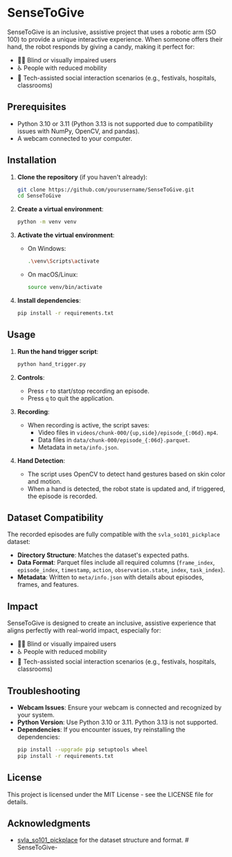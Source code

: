 # SenseToGive

SenseToGive is an inclusive, assistive project that uses a robotic arm (SO 100) to provide a unique interactive experience. When someone offers their hand, the robot responds by giving a candy, making it perfect for:

- 👩‍🦯 Blind or visually impaired users
- ♿ People with reduced mobility
- 🧠 Tech-assisted social interaction scenarios (e.g., festivals, hospitals, classrooms)

## Prerequisites

- Python 3.10 or 3.11 (Python 3.13 is not supported due to compatibility issues with NumPy, OpenCV, and pandas).
- A webcam connected to your computer.

## Installation

1. **Clone the repository** (if you haven't already):
   ```sh
   git clone https://github.com/yourusername/SenseToGive.git
   cd SenseToGive
   ```

2. **Create a virtual environment**:
   ```sh
   python -m venv venv
   ```

3. **Activate the virtual environment**:
   - On Windows:
     ```sh
     .\venv\Scripts\activate
     ```
   - On macOS/Linux:
     ```sh
     source venv/bin/activate
     ```

4. **Install dependencies**:
   ```sh
   pip install -r requirements.txt
   ```

## Usage

1. **Run the hand trigger script**:
   ```sh
   python hand_trigger.py
   ```

2. **Controls**:
   - Press `r` to start/stop recording an episode.
   - Press `q` to quit the application.

3. **Recording**:
   - When recording is active, the script saves:
     - Video files in `videos/chunk-000/{up,side}/episode_{:06d}.mp4`.
     - Data files in `data/chunk-000/episode_{:06d}.parquet`.
     - Metadata in `meta/info.json`.

4. **Hand Detection**:
   - The script uses OpenCV to detect hand gestures based on skin color and motion.
   - When a hand is detected, the robot state is updated and, if triggered, the episode is recorded.

## Dataset Compatibility

The recorded episodes are fully compatible with the `svla_so101_pickplace` dataset:
- **Directory Structure**: Matches the dataset's expected paths.
- **Data Format**: Parquet files include all required columns (`frame_index`, `episode_index`, `timestamp`, `action`, `observation.state`, `index`, `task_index`).
- **Metadata**: Written to `meta/info.json` with details about episodes, frames, and features.

## Impact

SenseToGive is designed to create an inclusive, assistive experience that aligns perfectly with real-world impact, especially for:

- 👩‍🦯 Blind or visually impaired users
- ♿ People with reduced mobility
- 🧠 Tech-assisted social interaction scenarios (e.g., festivals, hospitals, classrooms)

## Troubleshooting

- **Webcam Issues**: Ensure your webcam is connected and recognized by your system.
- **Python Version**: Use Python 3.10 or 3.11. Python 3.13 is not supported.
- **Dependencies**: If you encounter issues, try reinstalling the dependencies:
  ```sh
  pip install --upgrade pip setuptools wheel
  pip install -r requirements.txt
  ```

## License

This project is licensed under the MIT License - see the LICENSE file for details.

## Acknowledgments

- [svla_so101_pickplace](https://github.com/lerobot/svla_so101_pickplace) for the dataset structure and format. #   S e n s e T o G i v e -  
 